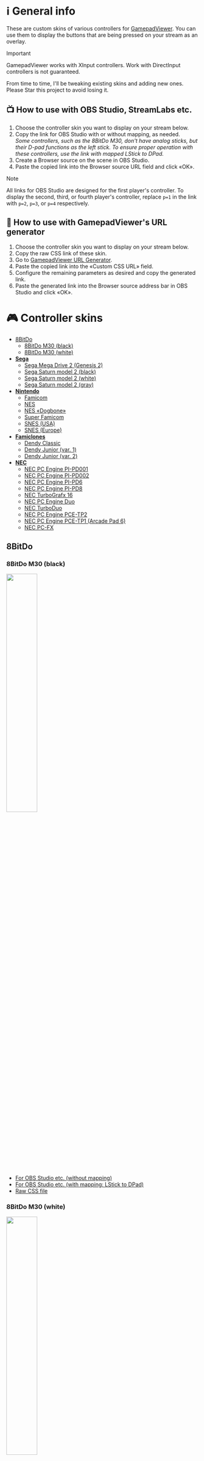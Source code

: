 # :information_source: General info

These are custom skins of various controllers for [GamepadViewer](https://gamepadviewer.com/). You can use them to display the buttons that are being pressed on your stream as an overlay.

> [!IMPORTANT]
> GamepadViewer works with XInput controllers. Work with DirectInput controllers is not guaranteed.

From time to time, I'll be tweaking existing skins and adding new ones. Please Star this project to avoid losing it.

## :tv: How to use with OBS Studio, StreamLabs etc.

1. Choose the controller skin you want to display on your stream below.
2. Copy the link for OBS Studio with or without mapping, as needed.<br>*Some controllers, such as the 8BitDo M30, don't have analog sticks, but their D-pad functions as the left stick. To ensure proper operation with these controllers, use the link with mapped LStick to DPad.*
3. Create a Browser source on the scene in OBS Studio.
4. Paste the copied link into the Browser source URL field and click «OK».
> [!NOTE]
> All links for OBS Studio are designed for the first player's controller. To display the second, third, or fourth player's controller, replace `p=1` in the link with `p=2`, `p=3`, or `p=4` respectively.

## :wrench: How to use with GamepadViewer's URL generator

1. Choose the controller skin you want to display on your stream below.
2. Copy the raw CSS link of these skin.
3. Go to [GamepadViewer URL Generator](https://gamepadviewer.com/#generate).
4. Paste the copied link into the «Custom CSS URL» field.
5. Configure the remaining parameters as desired and copy the generated link.
6. Paste the generated link into the Browser source address bar in OBS Studio and click «OK».

# :video_game: Controller skins

- [8BitDo](#8bitdo)
  - [8BitDo M30 (black)](#8bitdo-m30-black)
  - [8BitDo M30 (white)](#8bitdo-m30-white)
- [**Sega**](#sega)
  - [Sega Mega Drive 2 (Genesis 2)](#sega-mega-drive-2-genesis-2)
  - [Sega Saturn model 2 (black)](#sega-saturn-model-2-black)
  - [Sega Saturn model 2 (white)](#sega-saturn-model-2-white)
  - [Sega Saturn model 2 (gray)](#sega-saturn-model-2-gray)
- [**Nintendo**](#nintendo)
  - [Famicom](#famicom)
  - [NES](#nes)
  - [NES «Dogbone»](#nes-dogbone)
  - [Super Famicom](#super-famicom)
  - [SNES (USA)](#snes-usa)
  - [SNES (Europe)](#snes-europe)
- [**Famiclones**](#famiclones)
  - [Dendy Classic](#dendy-classic)
  - [Dendy Junior (var. 1)](#dendy-junior-var-1)
  - [Dendy Junior (var. 2)](#dendy-junior-var-2)
- [**NEC**](#nec)
  - [NEC PC Engine PI-PD001](#nec-pc-engine-pi-pd001)
  - [NEC PC Engine PI-PD002](#nec-pc-engine-pi-pd002)
  - [NEC PC Engine PI-PD6](#nec-pc-engine-pi-pd6)
  - [NEC PC Engine PI-PD8](#nec-pc-engine-pi-pd8)
  - [NEC TurboGrafx 16](#nec-turbografx-16)
  - [NEC PC Engine Duo](#nec-pc-engine-duo)
  - [NEC TurboDuo](#nec-turboduo)
  - [NEC PC Engine PCE-TP2](#nec-pc-engine-pce-tp2)
  - [NEC PC Engine PCE-TP1 (Arcade Pad 6)](#nec-pc-engine-pce-tp1-arcade-pad-6)
  - [NEC PC-FX](#nec-pc-fx)


## 8BitDo

### 8BitDo M30 (black)

<p><img src="https://raw.githubusercontent.com/frolovlife/gamepadviewer-skins/refs/heads/main/8bitdo/m30/preview-black.svg" width="40%"></p>

- [For OBS Studio etc. (without mapping)](https://gamepadviewer.com/?p=1&css=https://frolovlife.github.io/gamepadviewer-skins/8bitdo/m30-black.css)
- [For OBS Studio etc. (with mapping: LStick to DPad)](https://gamepadviewer.com/?p=1&css=https://frolovlife.github.io/gamepadviewer-skins/8bitdo/m30-black.css&map={"mapping":[{"targetType":"buttons","target":"14","disabled":false,"choiceOperand":"-","choiceType":"axes","choice":"0"},{"targetType":"buttons","target":"15","disabled":false,"choiceOperand":"%2B","choiceType":"axes","choice":"0"},{"targetType":"buttons","target":"12","disabled":false,"choiceOperand":"-","choiceType":"axes","choice":"1"},{"targetType":"buttons","target":"13","disabled":false,"choiceOperand":"%2B","choiceType":"axes","choice":"1"}]})
- [Raw CSS file](https://frolovlife.github.io/gamepadviewer-skins/8bitdo/m30-black.css)

### 8BitDo M30 (white)

<p><img src="https://raw.githubusercontent.com/frolovlife/gamepadviewer-skins/refs/heads/main/8bitdo/m30/preview-white.svg" width="40%"></p>

- [For OBS Studio etc. (without mapping)](https://gamepadviewer.com/?p=1&css=https://frolovlife.github.io/gamepadviewer-skins/8bitdo/m30-white.css)
- [For OBS Studio etc. (with mapping: LStick to DPad)](https://gamepadviewer.com/?p=1&css=https://frolovlife.github.io/gamepadviewer-skins/8bitdo/m30-white.css&map={"mapping":[{"targetType":"buttons","target":"14","disabled":false,"choiceOperand":"-","choiceType":"axes","choice":"0"},{"targetType":"buttons","target":"15","disabled":false,"choiceOperand":"%2B","choiceType":"axes","choice":"0"},{"targetType":"buttons","target":"12","disabled":false,"choiceOperand":"-","choiceType":"axes","choice":"1"},{"targetType":"buttons","target":"13","disabled":false,"choiceOperand":"%2B","choiceType":"axes","choice":"1"}]})
- [Raw CSS file](https://frolovlife.github.io/gamepadviewer-skins/8bitdo/m30-white.css)

## Sega

### Sega Mega Drive 2 (Genesis 2)

<p><img src="https://raw.githubusercontent.com/frolovlife/gamepadviewer-skins/refs/heads/main/sega/megadrive2/preview.svg" width="40%"></p>

- [For OBS Studio etc. (without mapping)](https://gamepadviewer.com/?p=1&css=https://frolovlife.github.io/gamepadviewer-skins/sega/megadrive2.css)
- [For OBS Studio etc. (with mapping: LStick to DPad)](https://gamepadviewer.com/?p=1&css=https://frolovlife.github.io/gamepadviewer-skins/sega/megadrive2.css&map={"mapping":[{"targetType":"buttons","target":"14","disabled":false,"choiceOperand":"-","choiceType":"axes","choice":"0"},{"targetType":"buttons","target":"15","disabled":false,"choiceOperand":"%2B","choiceType":"axes","choice":"0"},{"targetType":"buttons","target":"12","disabled":false,"choiceOperand":"-","choiceType":"axes","choice":"1"},{"targetType":"buttons","target":"13","disabled":false,"choiceOperand":"%2B","choiceType":"axes","choice":"1"}]})
- [For OBS Studio etc. (with mapping: LStick to DPad, LT to Mode)](https://gamepadviewer.com/?p=1&css=https://frolovlife.github.io/gamepadviewer-skins/sega/megadrive2.css&map={"mapping":[{"targetType":"buttons","target":"14","disabled":false,"choiceOperand":"-","choiceType":"axes","choice":"0"},{"targetType":"buttons","target":"15","disabled":false,"choiceOperand":"%2B","choiceType":"axes","choice":"0"},{"targetType":"buttons","target":"12","disabled":false,"choiceOperand":"-","choiceType":"axes","choice":"1"},{"targetType":"buttons","target":"13","disabled":false,"choiceOperand":"%2B","choiceType":"axes","choice":"1"},{"targetType":"buttons","target":"8","disabled":false,"choiceType":"buttons","choice":"6"}]}) (for 8BitDo M30)
- [Raw CSS file](https://frolovlife.github.io/gamepadviewer-skins/sega/megadrive2.css)

### Sega Saturn model 2 (black)

<p><img src="https://raw.githubusercontent.com/frolovlife/gamepadviewer-skins/refs/heads/main/sega/saturn-m2/preview-black.svg" width="40%"></p>

- [For OBS Studio etc. (without mapping)](https://gamepadviewer.com/?p=1&css=https://frolovlife.github.io/gamepadviewer-skins/sega/saturn-m2-black.css)
- [For OBS Studio etc. (with mapping: LStick to DPad)](https://gamepadviewer.com/?p=1&css=https://frolovlife.github.io/gamepadviewer-skins/sega/saturn-m2-black.css&map={"mapping":[{"targetType":"buttons","target":"14","disabled":false,"choiceOperand":"-","choiceType":"axes","choice":"0"},{"targetType":"buttons","target":"15","disabled":false,"choiceOperand":"%2B","choiceType":"axes","choice":"0"},{"targetType":"buttons","target":"12","disabled":false,"choiceOperand":"-","choiceType":"axes","choice":"1"},{"targetType":"buttons","target":"13","disabled":false,"choiceOperand":"%2B","choiceType":"axes","choice":"1"}]})
- [Raw CSS file](https://frolovlife.github.io/gamepadviewer-skins/sega/saturn-m2-black.css)

### Sega Saturn model 2 (white)

<p><img src="https://raw.githubusercontent.com/frolovlife/gamepadviewer-skins/refs/heads/main/sega/saturn-m2/preview-white.svg" width="40%"></p>

- [For OBS Studio etc. (without mapping)](https://gamepadviewer.com/?p=1&css=https://frolovlife.github.io/gamepadviewer-skins/sega/saturn-m2-white.css)
- [For OBS Studio etc. (with mapping: LStick to DPad)](https://gamepadviewer.com/?p=1&css=https://frolovlife.github.io/gamepadviewer-skins/sega/saturn-m2-white.css&map={"mapping":[{"targetType":"buttons","target":"14","disabled":false,"choiceOperand":"-","choiceType":"axes","choice":"0"},{"targetType":"buttons","target":"15","disabled":false,"choiceOperand":"%2B","choiceType":"axes","choice":"0"},{"targetType":"buttons","target":"12","disabled":false,"choiceOperand":"-","choiceType":"axes","choice":"1"},{"targetType":"buttons","target":"13","disabled":false,"choiceOperand":"%2B","choiceType":"axes","choice":"1"}]})
- [Raw CSS file](https://frolovlife.github.io/gamepadviewer-skins/sega/saturn-m2-white.css)

### Sega Saturn model 2 (gray)

<p><img src="https://raw.githubusercontent.com/frolovlife/gamepadviewer-skins/refs/heads/main/sega/saturn-m2/preview-gray.svg" width="40%"></p>

- [For OBS Studio etc. (without mapping)](https://gamepadviewer.com/?p=1&css=https://frolovlife.github.io/gamepadviewer-skins/sega/saturn-m2-gray.css)
- [For OBS Studio etc. (with mapping: LStick to DPad)](https://gamepadviewer.com/?p=1&css=https://frolovlife.github.io/gamepadviewer-skins/sega/saturn-m2-gray.css&map={"mapping":[{"targetType":"buttons","target":"14","disabled":false,"choiceOperand":"-","choiceType":"axes","choice":"0"},{"targetType":"buttons","target":"15","disabled":false,"choiceOperand":"%2B","choiceType":"axes","choice":"0"},{"targetType":"buttons","target":"12","disabled":false,"choiceOperand":"-","choiceType":"axes","choice":"1"},{"targetType":"buttons","target":"13","disabled":false,"choiceOperand":"%2B","choiceType":"axes","choice":"1"}]})
- [Raw CSS file](https://frolovlife.github.io/gamepadviewer-skins/sega/saturn-m2-gray.css)


## Nintendo

### Famicom

<p><img src="https://raw.githubusercontent.com/frolovlife/gamepadviewer-skins/refs/heads/main/nintendo/famicom/preview-famicom.svg" width="40%">&nbsp;&nbsp;&nbsp;&nbsp;&nbsp;<img src="https://raw.githubusercontent.com/frolovlife/gamepadviewer-skins/refs/heads/main/nintendo/famicom/preview-famicom-xy.svg" width="40%"></p>

Original
- [For OBS Studio etc. (without mapping)](https://gamepadviewer.com/?p=1&css=https://frolovlife.github.io/gamepadviewer-skins/nintendo/famicom.css)
- [For OBS Studio etc. (with mapping: X to A, A to B)](https://gamepadviewer.com/?p=1&css=https://frolovlife.github.io/gamepadviewer-skins/nintendo/famicom.css&map={"mapping":[{"targetType":"buttons","target":"0","disabled":false,"choiceType":"buttons","choice":"2"},{"targetType":"buttons","target":"1","disabled":false,"choiceType":"buttons","choice":"0"},{"targetType":"buttons","target":"2","disabled":false,"choiceType":"buttons","choice":"3"},{"targetType":"buttons","target":"3","disabled":false,"choiceType":"buttons","choice":"1"}]})
- [For OBS Studio etc. (with mapping: LStick to DPad)](https://gamepadviewer.com/?p=1&css=https://frolovlife.github.io/gamepadviewer-skins/nintendo/famicom.css&map={"mapping":[{"targetType":"buttons","target":"14","disabled":false,"choiceOperand":"-","choiceType":"axes","choice":"0"},{"targetType":"buttons","target":"15","disabled":false,"choiceOperand":"%2B","choiceType":"axes","choice":"0"},{"targetType":"buttons","target":"12","disabled":false,"choiceOperand":"-","choiceType":"axes","choice":"1"},{"targetType":"buttons","target":"13","disabled":false,"choiceOperand":"%2B","choiceType":"axes","choice":"1"}]})
- [For OBS Studio etc. (with mapping: LStick to DPad, X to A, A to B)](https://gamepadviewer.com/?p=1&css=https://frolovlife.github.io/gamepadviewer-skins/nintendo/famicom.css&map={"mapping":[{"targetType":"buttons","target":"0","disabled":false,"choiceType":"buttons","choice":"2"},{"targetType":"buttons","target":"1","disabled":false,"choiceType":"buttons","choice":"0"},{"targetType":"buttons","target":"2","disabled":false,"choiceType":"buttons","choice":"3"},{"targetType":"buttons","target":"3","disabled":false,"choiceType":"buttons","choice":"1"},{"targetType":"buttons","target":"14","disabled":false,"choiceOperand":"-","choiceType":"axes","choice":"0"},{"targetType":"buttons","target":"15","disabled":false,"choiceOperand":"%2B","choiceType":"axes","choice":"0"},{"targetType":"buttons","target":"12","disabled":false,"choiceOperand":"-","choiceType":"axes","choice":"1"},{"targetType":"buttons","target":"13","disabled":false,"choiceOperand":"%2B","choiceType":"axes","choice":"1"}]})
- [Raw CSS file](https://frolovlife.github.io/gamepadviewer-skins/nintendo/famicom.css)

With buttons X and Y
- [For OBS Studio etc. (without mapping)](https://gamepadviewer.com/?p=1&css=https://frolovlife.github.io/gamepadviewer-skins/nintendo/famicom-xy.css)
- [For OBS Studio etc. (with mapping: LStick to DPad)](https://gamepadviewer.com/?p=1&css=https://frolovlife.github.io/gamepadviewer-skins/nintendo/famicom-xy.css&map={"mapping":[{"targetType":"buttons","target":"14","disabled":false,"choiceOperand":"-","choiceType":"axes","choice":"0"},{"targetType":"buttons","target":"15","disabled":false,"choiceOperand":"%2B","choiceType":"axes","choice":"0"},{"targetType":"buttons","target":"12","disabled":false,"choiceOperand":"-","choiceType":"axes","choice":"1"},{"targetType":"buttons","target":"13","disabled":false,"choiceOperand":"%2B","choiceType":"axes","choice":"1"}]})
- [Raw CSS file](https://frolovlife.github.io/gamepadviewer-skins/nintendo/famicom-xy.css)

### NES

<p><img src="https://raw.githubusercontent.com/frolovlife/gamepadviewer-skins/refs/heads/main/nintendo/nes/preview.svg" width="40%">&nbsp;&nbsp;&nbsp;&nbsp;&nbsp;<img src="https://raw.githubusercontent.com/frolovlife/gamepadviewer-skins/refs/heads/main/nintendo/nes/preview-xy.svg" width="40%"></p>

Original
- [For OBS Studio etc. (without mapping)](https://gamepadviewer.com/?p=1&css=https://frolovlife.github.io/gamepadviewer-skins/nintendo/nes.css)
- [For OBS Studio etc. (with mapping: X to A, A to B)](https://gamepadviewer.com/?p=1&css=https://frolovlife.github.io/gamepadviewer-skins/nintendo/nes.css&map={"mapping":[{"targetType":"buttons","target":"0","disabled":false,"choiceType":"buttons","choice":"2"},{"targetType":"buttons","target":"1","disabled":false,"choiceType":"buttons","choice":"0"},{"targetType":"buttons","target":"2","disabled":false,"choiceType":"buttons","choice":"3"},{"targetType":"buttons","target":"3","disabled":false,"choiceType":"buttons","choice":"1"}]})
- [For OBS Studio etc. (with mapping: LStick to DPad)](https://gamepadviewer.com/?p=1&css=https://frolovlife.github.io/gamepadviewer-skins/nintendo/nes.css&map={"mapping":[{"targetType":"buttons","target":"14","disabled":false,"choiceOperand":"-","choiceType":"axes","choice":"0"},{"targetType":"buttons","target":"15","disabled":false,"choiceOperand":"%2B","choiceType":"axes","choice":"0"},{"targetType":"buttons","target":"12","disabled":false,"choiceOperand":"-","choiceType":"axes","choice":"1"},{"targetType":"buttons","target":"13","disabled":false,"choiceOperand":"%2B","choiceType":"axes","choice":"1"}]})
- [For OBS Studio etc. (with mapping: LStick to DPad, X to A, A to B)](https://gamepadviewer.com/?p=1&css=https://frolovlife.github.io/gamepadviewer-skins/nintendo/nes.css&map={"mapping":[{"targetType":"buttons","target":"0","disabled":false,"choiceType":"buttons","choice":"2"},{"targetType":"buttons","target":"1","disabled":false,"choiceType":"buttons","choice":"0"},{"targetType":"buttons","target":"2","disabled":false,"choiceType":"buttons","choice":"3"},{"targetType":"buttons","target":"3","disabled":false,"choiceType":"buttons","choice":"1"},{"targetType":"buttons","target":"14","disabled":false,"choiceOperand":"-","choiceType":"axes","choice":"0"},{"targetType":"buttons","target":"15","disabled":false,"choiceOperand":"%2B","choiceType":"axes","choice":"0"},{"targetType":"buttons","target":"12","disabled":false,"choiceOperand":"-","choiceType":"axes","choice":"1"},{"targetType":"buttons","target":"13","disabled":false,"choiceOperand":"%2B","choiceType":"axes","choice":"1"}]})
- [Raw CSS file](https://frolovlife.github.io/gamepadviewer-skins/nintendo/nes.css)

With buttons X and Y
- [For OBS Studio etc. (without mapping)](https://gamepadviewer.com/?p=1&css=https://frolovlife.github.io/gamepadviewer-skins/nintendo/nes-xy.css)
- [For OBS Studio etc. (with mapping: LStick to DPad)](https://gamepadviewer.com/?p=1&css=https://frolovlife.github.io/gamepadviewer-skins/nintendo/nes-xy.css&map={"mapping":[{"targetType":"buttons","target":"14","disabled":false,"choiceOperand":"-","choiceType":"axes","choice":"0"},{"targetType":"buttons","target":"15","disabled":false,"choiceOperand":"%2B","choiceType":"axes","choice":"0"},{"targetType":"buttons","target":"12","disabled":false,"choiceOperand":"-","choiceType":"axes","choice":"1"},{"targetType":"buttons","target":"13","disabled":false,"choiceOperand":"%2B","choiceType":"axes","choice":"1"}]})
- [Raw CSS file](https://frolovlife.github.io/gamepadviewer-skins/nintendo/nes-xy.css)

### NES «Dogbone»

<p><img src="https://raw.githubusercontent.com/frolovlife/gamepadviewer-skins/refs/heads/main/nintendo/dogbone/preview.svg" width="40%"></p>

- [For OBS Studio etc. (without mapping)](https://gamepadviewer.com/?p=1&css=https://frolovlife.github.io/gamepadviewer-skins/nintendo/dogbone.css)
- [For OBS Studio etc. (with mapping: X to A, A to B)](https://gamepadviewer.com/?p=1&css=https://frolovlife.github.io/gamepadviewer-skins/nintendo/dogbone.css&map={"mapping":[{"targetType":"buttons","target":"0","disabled":false,"choiceType":"buttons","choice":"2"},{"targetType":"buttons","target":"1","disabled":false,"choiceType":"buttons","choice":"0"},{"targetType":"buttons","target":"2","disabled":false,"choiceType":"buttons","choice":"3"},{"targetType":"buttons","target":"3","disabled":false,"choiceType":"buttons","choice":"1"}]})
- [For OBS Studio etc. (with mapping: LStick to DPad)](https://gamepadviewer.com/?p=1&css=https://frolovlife.github.io/gamepadviewer-skins/nintendo/dogbone.css&map={"mapping":[{"targetType":"buttons","target":"14","disabled":false,"choiceOperand":"-","choiceType":"axes","choice":"0"},{"targetType":"buttons","target":"15","disabled":false,"choiceOperand":"%2B","choiceType":"axes","choice":"0"},{"targetType":"buttons","target":"12","disabled":false,"choiceOperand":"-","choiceType":"axes","choice":"1"},{"targetType":"buttons","target":"13","disabled":false,"choiceOperand":"%2B","choiceType":"axes","choice":"1"}]})
- [For OBS Studio etc. (with mapping: LStick to DPad, X to A, A to B)](https://gamepadviewer.com/?p=1&css=https://frolovlife.github.io/gamepadviewer-skins/nintendo/dogbone.css&map={"mapping":[{"targetType":"buttons","target":"0","disabled":false,"choiceType":"buttons","choice":"2"},{"targetType":"buttons","target":"1","disabled":false,"choiceType":"buttons","choice":"0"},{"targetType":"buttons","target":"2","disabled":false,"choiceType":"buttons","choice":"3"},{"targetType":"buttons","target":"3","disabled":false,"choiceType":"buttons","choice":"1"},{"targetType":"buttons","target":"14","disabled":false,"choiceOperand":"-","choiceType":"axes","choice":"0"},{"targetType":"buttons","target":"15","disabled":false,"choiceOperand":"%2B","choiceType":"axes","choice":"0"},{"targetType":"buttons","target":"12","disabled":false,"choiceOperand":"-","choiceType":"axes","choice":"1"},{"targetType":"buttons","target":"13","disabled":false,"choiceOperand":"%2B","choiceType":"axes","choice":"1"}]})
- [Raw CSS file](https://frolovlife.github.io/gamepadviewer-skins/nintendo/dogbone.css)

### Super Famicom

<p><img src="https://raw.githubusercontent.com/frolovlife/gamepadviewer-skins/refs/heads/main/nintendo/snes/preview-sfc.svg" width="40%"></p>

- [For OBS Studio etc. (without mapping)](https://gamepadviewer.com/?p=1&css=https://frolovlife.github.io/gamepadviewer-skins/nintendo/sfc.css)
- [For OBS Studio etc. (with mapping: LStick to DPad)](https://gamepadviewer.com/?p=1&css=https://frolovlife.github.io/gamepadviewer-skins/nintendo/sfc.css&map={"mapping":[{"targetType":"buttons","target":"14","disabled":false,"choiceOperand":"-","choiceType":"axes","choice":"0"},{"targetType":"buttons","target":"15","disabled":false,"choiceOperand":"%2B","choiceType":"axes","choice":"0"},{"targetType":"buttons","target":"12","disabled":false,"choiceOperand":"-","choiceType":"axes","choice":"1"},{"targetType":"buttons","target":"13","disabled":false,"choiceOperand":"%2B","choiceType":"axes","choice":"1"}]})
- [For OBS Studio etc. (with mapping: LStick to DPad, LT to RB)](https://gamepadviewer.com/?p=1&css=https://frolovlife.github.io/gamepadviewer-skins/nintendo/sfc.css&map={"mapping":[{"targetType":"buttons","target":"5","disabled":false,"choiceType":"buttons","choice":"6"},{"targetType":"buttons","target":"14","disabled":false,"choiceOperand":"-","choiceType":"axes","choice":"0"},{"targetType":"buttons","target":"15","disabled":false,"choiceOperand":"%2B","choiceType":"axes","choice":"0"},{"targetType":"buttons","target":"12","disabled":false,"choiceOperand":"-","choiceType":"axes","choice":"1"},{"targetType":"buttons","target":"13","disabled":false,"choiceOperand":"%2B","choiceType":"axes","choice":"1"}]}) (for 8BitDo M30)
- [Raw CSS file](https://frolovlife.github.io/gamepadviewer-skins/nintendo/sfc.css)

### SNES (USA)

<p><img src="https://raw.githubusercontent.com/frolovlife/gamepadviewer-skins/refs/heads/main/nintendo/snes/preview-snes.svg" width="40%"></p>

- [For OBS Studio etc. (without mapping)](https://gamepadviewer.com/?p=1&css=https://frolovlife.github.io/gamepadviewer-skins/nintendo/snes.css)
- [For OBS Studio etc. (with mapping: LStick to DPad)](https://gamepadviewer.com/?p=1&css=https://frolovlife.github.io/gamepadviewer-skins/nintendo/snes.css&map={"mapping":[{"targetType":"buttons","target":"14","disabled":false,"choiceOperand":"-","choiceType":"axes","choice":"0"},{"targetType":"buttons","target":"15","disabled":false,"choiceOperand":"%2B","choiceType":"axes","choice":"0"},{"targetType":"buttons","target":"12","disabled":false,"choiceOperand":"-","choiceType":"axes","choice":"1"},{"targetType":"buttons","target":"13","disabled":false,"choiceOperand":"%2B","choiceType":"axes","choice":"1"}]})
- [For OBS Studio etc. (with mapping: LStick to DPad, LT to RB)](https://gamepadviewer.com/?p=1&css=https://frolovlife.github.io/gamepadviewer-skins/nintendo/snes.css&map={"mapping":[{"targetType":"buttons","target":"5","disabled":false,"choiceType":"buttons","choice":"6"},{"targetType":"buttons","target":"14","disabled":false,"choiceOperand":"-","choiceType":"axes","choice":"0"},{"targetType":"buttons","target":"15","disabled":false,"choiceOperand":"%2B","choiceType":"axes","choice":"0"},{"targetType":"buttons","target":"12","disabled":false,"choiceOperand":"-","choiceType":"axes","choice":"1"},{"targetType":"buttons","target":"13","disabled":false,"choiceOperand":"%2B","choiceType":"axes","choice":"1"}]}) (for 8BitDo M30)
- [Raw CSS file](https://frolovlife.github.io/gamepadviewer-skins/nintendo/snes.css)

### SNES (Europe)

<p><img src="https://raw.githubusercontent.com/frolovlife/gamepadviewer-skins/refs/heads/main/nintendo/snes/preview-snes-eu.svg" width="40%"></p>

- [For OBS Studio etc. (without mapping)](https://gamepadviewer.com/?p=1&css=https://frolovlife.github.io/gamepadviewer-skins/nintendo/snes-eu.css)
- [For OBS Studio etc. (with mapping: LStick to DPad)](https://gamepadviewer.com/?p=1&css=https://frolovlife.github.io/gamepadviewer-skins/nintendo/snes-eu.css&map={"mapping":[{"targetType":"buttons","target":"14","disabled":false,"choiceOperand":"-","choiceType":"axes","choice":"0"},{"targetType":"buttons","target":"15","disabled":false,"choiceOperand":"%2B","choiceType":"axes","choice":"0"},{"targetType":"buttons","target":"12","disabled":false,"choiceOperand":"-","choiceType":"axes","choice":"1"},{"targetType":"buttons","target":"13","disabled":false,"choiceOperand":"%2B","choiceType":"axes","choice":"1"}]})
- [For OBS Studio etc. (with mapping: LStick to DPad, LT to RB)](https://gamepadviewer.com/?p=1&css=https://frolovlife.github.io/gamepadviewer-skins/nintendo/snes-eu.css&map={"mapping":[{"targetType":"buttons","target":"5","disabled":false,"choiceType":"buttons","choice":"6"},{"targetType":"buttons","target":"14","disabled":false,"choiceOperand":"-","choiceType":"axes","choice":"0"},{"targetType":"buttons","target":"15","disabled":false,"choiceOperand":"%2B","choiceType":"axes","choice":"0"},{"targetType":"buttons","target":"12","disabled":false,"choiceOperand":"-","choiceType":"axes","choice":"1"},{"targetType":"buttons","target":"13","disabled":false,"choiceOperand":"%2B","choiceType":"axes","choice":"1"}]}) (for 8BitDo M30)
- [Raw CSS file](https://frolovlife.github.io/gamepadviewer-skins/nintendo/snes-eu.css)


## Famiclones

### Dendy Classic

<p><img src="https://raw.githubusercontent.com/frolovlife/gamepadviewer-skins/refs/heads/main/famiclones/dendy-classic/preview.svg" width="40%"></p>

- [For OBS Studio etc. (without mapping)](https://gamepadviewer.com/?p=1&css=https://frolovlife.github.io/gamepadviewer-skins/famiclones/dendy-classic.css)
- [For OBS Studio etc. (with mapping: LStick to DPad)](https://gamepadviewer.com/?p=1&css=https://frolovlife.github.io/gamepadviewer-skins/famiclones/dendy-classic.css&map={"mapping":[{"targetType":"buttons","target":"14","disabled":false,"choiceOperand":"-","choiceType":"axes","choice":"0"},{"targetType":"buttons","target":"15","disabled":false,"choiceOperand":"%2B","choiceType":"axes","choice":"0"},{"targetType":"buttons","target":"12","disabled":false,"choiceOperand":"-","choiceType":"axes","choice":"1"},{"targetType":"buttons","target":"13","disabled":false,"choiceOperand":"%2B","choiceType":"axes","choice":"1"}]})
- [Raw CSS file](https://frolovlife.github.io/gamepadviewer-skins/famiclones/dendy-classic.css)

### Dendy Junior (var. 1)

<p><img src="https://raw.githubusercontent.com/frolovlife/gamepadviewer-skins/refs/heads/main/famiclones/dendy-junior/preview-v1.svg" width="40%"></p>

- [For OBS Studio etc. (without mapping)](https://gamepadviewer.com/?p=1&css=https://frolovlife.github.io/gamepadviewer-skins/famiclones/dendy-junior-v1.css)
- [For OBS Studio etc. (with mapping: LStick to DPad)](https://gamepadviewer.com/?p=1&css=https://frolovlife.github.io/gamepadviewer-skins/famiclones/dendy-junior-v1.css&map={"mapping":[{"targetType":"buttons","target":"14","disabled":false,"choiceOperand":"-","choiceType":"axes","choice":"0"},{"targetType":"buttons","target":"15","disabled":false,"choiceOperand":"%2B","choiceType":"axes","choice":"0"},{"targetType":"buttons","target":"12","disabled":false,"choiceOperand":"-","choiceType":"axes","choice":"1"},{"targetType":"buttons","target":"13","disabled":false,"choiceOperand":"%2B","choiceType":"axes","choice":"1"}]})
- [Raw CSS file](https://frolovlife.github.io/gamepadviewer-skins/famiclones/dendy-junior-v1.css)

### Dendy Junior (var. 2)

<p><img src="https://raw.githubusercontent.com/frolovlife/gamepadviewer-skins/refs/heads/main/famiclones/dendy-junior/preview-v2.svg" width="40%"></p>

- [For OBS Studio etc. (without mapping)](https://gamepadviewer.com/?p=1&css=https://frolovlife.github.io/gamepadviewer-skins/famiclones/dendy-junior-v2.css)
- [For OBS Studio etc. (with mapping: LStick to DPad)](https://gamepadviewer.com/?p=1&css=https://frolovlife.github.io/gamepadviewer-skins/famiclones/dendy-junior-v2.css&map={"mapping":[{"targetType":"buttons","target":"14","disabled":false,"choiceOperand":"-","choiceType":"axes","choice":"0"},{"targetType":"buttons","target":"15","disabled":false,"choiceOperand":"%2B","choiceType":"axes","choice":"0"},{"targetType":"buttons","target":"12","disabled":false,"choiceOperand":"-","choiceType":"axes","choice":"1"},{"targetType":"buttons","target":"13","disabled":false,"choiceOperand":"%2B","choiceType":"axes","choice":"1"}]})
- [Raw CSS file](https://frolovlife.github.io/gamepadviewer-skins/famiclones/dendy-junior-v2.css)


## NEC

### NEC PC Engine PI-PD001

<p><img src="https://raw.githubusercontent.com/frolovlife/gamepadviewer-skins/refs/heads/main/nec/pc-engine/preview-pd001.svg" width="40%">&nbsp;&nbsp;&nbsp;&nbsp;&nbsp;<img src="https://raw.githubusercontent.com/frolovlife/gamepadviewer-skins/refs/heads/main/nec/pc-engine/preview-pd001-xy.svg" width="40%"></p>

Original
- [For OBS Studio etc. (without mapping)](https://gamepadviewer.com/?p=1&css=https://frolovlife.github.io/gamepadviewer-skins/nec/pd001.css)
- [For OBS Studio etc. (with mapping: X to A, A to B)](https://gamepadviewer.com/?p=1&css=https://frolovlife.github.io/gamepadviewer-skins/nec/pd001.css&map={"mapping":[{"targetType":"buttons","target":"0","disabled":false,"choiceType":"buttons","choice":"2"},{"targetType":"buttons","target":"1","disabled":false,"choiceType":"buttons","choice":"0"},{"targetType":"buttons","target":"2","disabled":false,"choiceType":"buttons","choice":"3"},{"targetType":"buttons","target":"3","disabled":false,"choiceType":"buttons","choice":"1"}]})
- [For OBS Studio etc. (with mapping: LStick to DPad)](https://gamepadviewer.com/?p=1&css=https://frolovlife.github.io/gamepadviewer-skins/nec/pd001.css&map={"mapping":[{"targetType":"buttons","target":"14","disabled":false,"choiceOperand":"-","choiceType":"axes","choice":"0"},{"targetType":"buttons","target":"15","disabled":false,"choiceOperand":"%2B","choiceType":"axes","choice":"0"},{"targetType":"buttons","target":"12","disabled":false,"choiceOperand":"-","choiceType":"axes","choice":"1"},{"targetType":"buttons","target":"13","disabled":false,"choiceOperand":"%2B","choiceType":"axes","choice":"1"}]})
- [For OBS Studio etc. (with mapping: LStick to DPad, X to A, A to B)](https://gamepadviewer.com/?p=1&css=https://frolovlife.github.io/gamepadviewer-skins/nec/pd001.css&map={"mapping":[{"targetType":"buttons","target":"0","disabled":false,"choiceType":"buttons","choice":"2"},{"targetType":"buttons","target":"1","disabled":false,"choiceType":"buttons","choice":"0"},{"targetType":"buttons","target":"2","disabled":false,"choiceType":"buttons","choice":"3"},{"targetType":"buttons","target":"3","disabled":false,"choiceType":"buttons","choice":"1"},{"targetType":"buttons","target":"14","disabled":false,"choiceOperand":"-","choiceType":"axes","choice":"0"},{"targetType":"buttons","target":"15","disabled":false,"choiceOperand":"%2B","choiceType":"axes","choice":"0"},{"targetType":"buttons","target":"12","disabled":false,"choiceOperand":"-","choiceType":"axes","choice":"1"},{"targetType":"buttons","target":"13","disabled":false,"choiceOperand":"%2B","choiceType":"axes","choice":"1"}]})
- [Raw CSS file](https://frolovlife.github.io/gamepadviewer-skins/nec/pd001.css)

With buttons X and Y
- [For OBS Studio etc. (without mapping)](https://gamepadviewer.com/?p=1&css=https://frolovlife.github.io/gamepadviewer-skins/nec/pd001-xy.css)
- [For OBS Studio etc. (with mapping: LStick to DPad)](https://gamepadviewer.com/?p=1&css=https://frolovlife.github.io/gamepadviewer-skins/nec/pd001-xy.css&map={"mapping":[{"targetType":"buttons","target":"14","disabled":false,"choiceOperand":"-","choiceType":"axes","choice":"0"},{"targetType":"buttons","target":"15","disabled":false,"choiceOperand":"%2B","choiceType":"axes","choice":"0"},{"targetType":"buttons","target":"12","disabled":false,"choiceOperand":"-","choiceType":"axes","choice":"1"},{"targetType":"buttons","target":"13","disabled":false,"choiceOperand":"%2B","choiceType":"axes","choice":"1"}]})
- [Raw CSS file](https://frolovlife.github.io/gamepadviewer-skins/nec/pd001-xy.css)

### NEC PC Engine PI-PD002

<p><img src="https://raw.githubusercontent.com/frolovlife/gamepadviewer-skins/refs/heads/main/nec/pc-engine/preview-pd002.svg" width="40%">&nbsp;&nbsp;&nbsp;&nbsp;&nbsp;<img src="https://raw.githubusercontent.com/frolovlife/gamepadviewer-skins/refs/heads/main/nec/pc-engine/preview-pd002-xy.svg" width="40%"></p>

Original
- [For OBS Studio etc. (without mapping)](https://gamepadviewer.com/?p=1&css=https://frolovlife.github.io/gamepadviewer-skins/nec/pd002.css)
- [For OBS Studio etc. (with mapping: X to A, A to B)](https://gamepadviewer.com/?p=1&css=https://frolovlife.github.io/gamepadviewer-skins/nec/pd002.css&map={"mapping":[{"targetType":"buttons","target":"0","disabled":false,"choiceType":"buttons","choice":"2"},{"targetType":"buttons","target":"1","disabled":false,"choiceType":"buttons","choice":"0"},{"targetType":"buttons","target":"2","disabled":false,"choiceType":"buttons","choice":"3"},{"targetType":"buttons","target":"3","disabled":false,"choiceType":"buttons","choice":"1"}]})
- [For OBS Studio etc. (with mapping: LStick to DPad)](https://gamepadviewer.com/?p=1&css=https://frolovlife.github.io/gamepadviewer-skins/nec/pd002.css&map={"mapping":[{"targetType":"buttons","target":"14","disabled":false,"choiceOperand":"-","choiceType":"axes","choice":"0"},{"targetType":"buttons","target":"15","disabled":false,"choiceOperand":"%2B","choiceType":"axes","choice":"0"},{"targetType":"buttons","target":"12","disabled":false,"choiceOperand":"-","choiceType":"axes","choice":"1"},{"targetType":"buttons","target":"13","disabled":false,"choiceOperand":"%2B","choiceType":"axes","choice":"1"}]})
- [For OBS Studio etc. (with mapping: LStick to DPad, X to A, A to B)](https://gamepadviewer.com/?p=1&css=https://frolovlife.github.io/gamepadviewer-skins/nec/pd002.css&map={"mapping":[{"targetType":"buttons","target":"0","disabled":false,"choiceType":"buttons","choice":"2"},{"targetType":"buttons","target":"1","disabled":false,"choiceType":"buttons","choice":"0"},{"targetType":"buttons","target":"2","disabled":false,"choiceType":"buttons","choice":"3"},{"targetType":"buttons","target":"3","disabled":false,"choiceType":"buttons","choice":"1"},{"targetType":"buttons","target":"14","disabled":false,"choiceOperand":"-","choiceType":"axes","choice":"0"},{"targetType":"buttons","target":"15","disabled":false,"choiceOperand":"%2B","choiceType":"axes","choice":"0"},{"targetType":"buttons","target":"12","disabled":false,"choiceOperand":"-","choiceType":"axes","choice":"1"},{"targetType":"buttons","target":"13","disabled":false,"choiceOperand":"%2B","choiceType":"axes","choice":"1"}]})
- [Raw CSS file](https://frolovlife.github.io/gamepadviewer-skins/nec/pd002.css)

With buttons X and Y
- [For OBS Studio etc. (without mapping)](https://gamepadviewer.com/?p=1&css=https://frolovlife.github.io/gamepadviewer-skins/nec/pd002-xy.css)
- [For OBS Studio etc. (with mapping: LStick to DPad)](https://gamepadviewer.com/?p=1&css=https://frolovlife.github.io/gamepadviewer-skins/nec/pd002-xy.css&map={"mapping":[{"targetType":"buttons","target":"14","disabled":false,"choiceOperand":"-","choiceType":"axes","choice":"0"},{"targetType":"buttons","target":"15","disabled":false,"choiceOperand":"%2B","choiceType":"axes","choice":"0"},{"targetType":"buttons","target":"12","disabled":false,"choiceOperand":"-","choiceType":"axes","choice":"1"},{"targetType":"buttons","target":"13","disabled":false,"choiceOperand":"%2B","choiceType":"axes","choice":"1"}]})
- [Raw CSS file](https://frolovlife.github.io/gamepadviewer-skins/nec/pd002-xy.css)

### NEC PC Engine PI-PD6

<p><img src="https://raw.githubusercontent.com/frolovlife/gamepadviewer-skins/refs/heads/main/nec/pc-engine/preview-pd6.svg" width="40%">&nbsp;&nbsp;&nbsp;&nbsp;&nbsp;<img src="https://raw.githubusercontent.com/frolovlife/gamepadviewer-skins/refs/heads/main/nec/pc-engine/preview-pd6-xy.svg" width="40%"></p>

Original
- [For OBS Studio etc. (without mapping)](https://gamepadviewer.com/?p=1&css=https://frolovlife.github.io/gamepadviewer-skins/nec/pd6.css)
- [For OBS Studio etc. (with mapping: X to A, A to B)](https://gamepadviewer.com/?p=1&css=https://frolovlife.github.io/gamepadviewer-skins/nec/pd6.css&map={"mapping":[{"targetType":"buttons","target":"0","disabled":false,"choiceType":"buttons","choice":"2"},{"targetType":"buttons","target":"1","disabled":false,"choiceType":"buttons","choice":"0"},{"targetType":"buttons","target":"2","disabled":false,"choiceType":"buttons","choice":"3"},{"targetType":"buttons","target":"3","disabled":false,"choiceType":"buttons","choice":"1"}]})
- [For OBS Studio etc. (with mapping: LStick to DPad)](https://gamepadviewer.com/?p=1&css=https://frolovlife.github.io/gamepadviewer-skins/nec/pd6.css&map={"mapping":[{"targetType":"buttons","target":"14","disabled":false,"choiceOperand":"-","choiceType":"axes","choice":"0"},{"targetType":"buttons","target":"15","disabled":false,"choiceOperand":"%2B","choiceType":"axes","choice":"0"},{"targetType":"buttons","target":"12","disabled":false,"choiceOperand":"-","choiceType":"axes","choice":"1"},{"targetType":"buttons","target":"13","disabled":false,"choiceOperand":"%2B","choiceType":"axes","choice":"1"}]})
- [For OBS Studio etc. (with mapping: LStick to DPad, X to A, A to B)](https://gamepadviewer.com/?p=1&css=https://frolovlife.github.io/gamepadviewer-skins/nec/pd6.css&map={"mapping":[{"targetType":"buttons","target":"0","disabled":false,"choiceType":"buttons","choice":"2"},{"targetType":"buttons","target":"1","disabled":false,"choiceType":"buttons","choice":"0"},{"targetType":"buttons","target":"2","disabled":false,"choiceType":"buttons","choice":"3"},{"targetType":"buttons","target":"3","disabled":false,"choiceType":"buttons","choice":"1"},{"targetType":"buttons","target":"14","disabled":false,"choiceOperand":"-","choiceType":"axes","choice":"0"},{"targetType":"buttons","target":"15","disabled":false,"choiceOperand":"%2B","choiceType":"axes","choice":"0"},{"targetType":"buttons","target":"12","disabled":false,"choiceOperand":"-","choiceType":"axes","choice":"1"},{"targetType":"buttons","target":"13","disabled":false,"choiceOperand":"%2B","choiceType":"axes","choice":"1"}]})
- [Raw CSS file](https://frolovlife.github.io/gamepadviewer-skins/nec/pd6.css)

With buttons X and Y
- [For OBS Studio etc. (without mapping)](https://gamepadviewer.com/?p=1&css=https://frolovlife.github.io/gamepadviewer-skins/nec/pd6-xy.css)
- [For OBS Studio etc. (with mapping: LStick to DPad)](https://gamepadviewer.com/?p=1&css=https://frolovlife.github.io/gamepadviewer-skins/nec/pd6-xy.css&map={"mapping":[{"targetType":"buttons","target":"14","disabled":false,"choiceOperand":"-","choiceType":"axes","choice":"0"},{"targetType":"buttons","target":"15","disabled":false,"choiceOperand":"%2B","choiceType":"axes","choice":"0"},{"targetType":"buttons","target":"12","disabled":false,"choiceOperand":"-","choiceType":"axes","choice":"1"},{"targetType":"buttons","target":"13","disabled":false,"choiceOperand":"%2B","choiceType":"axes","choice":"1"}]})
- [Raw CSS file](https://frolovlife.github.io/gamepadviewer-skins/nec/pd6-xy.css)

### NEC PC Engine PI-PD8

<p><img src="https://raw.githubusercontent.com/frolovlife/gamepadviewer-skins/refs/heads/main/nec/pc-engine/preview-pd8.svg" width="40%">&nbsp;&nbsp;&nbsp;&nbsp;&nbsp;<img src="https://raw.githubusercontent.com/frolovlife/gamepadviewer-skins/refs/heads/main/nec/pc-engine/preview-pd8-xy.svg" width="40%"></p>

Original
- [For OBS Studio etc. (without mapping)](https://gamepadviewer.com/?p=1&css=https://frolovlife.github.io/gamepadviewer-skins/nec/pd8.css)
- [For OBS Studio etc. (with mapping: X to A, A to B)](https://gamepadviewer.com/?p=1&css=https://frolovlife.github.io/gamepadviewer-skins/nec/pd8.css&map={"mapping":[{"targetType":"buttons","target":"0","disabled":false,"choiceType":"buttons","choice":"2"},{"targetType":"buttons","target":"1","disabled":false,"choiceType":"buttons","choice":"0"},{"targetType":"buttons","target":"2","disabled":false,"choiceType":"buttons","choice":"3"},{"targetType":"buttons","target":"3","disabled":false,"choiceType":"buttons","choice":"1"}]})
- [For OBS Studio etc. (with mapping: LStick to DPad)](https://gamepadviewer.com/?p=1&css=https://frolovlife.github.io/gamepadviewer-skins/nec/pd8.css&map={"mapping":[{"targetType":"buttons","target":"14","disabled":false,"choiceOperand":"-","choiceType":"axes","choice":"0"},{"targetType":"buttons","target":"15","disabled":false,"choiceOperand":"%2B","choiceType":"axes","choice":"0"},{"targetType":"buttons","target":"12","disabled":false,"choiceOperand":"-","choiceType":"axes","choice":"1"},{"targetType":"buttons","target":"13","disabled":false,"choiceOperand":"%2B","choiceType":"axes","choice":"1"}]})
- [For OBS Studio etc. (with mapping: LStick to DPad, X to A, A to B)](https://gamepadviewer.com/?p=1&css=https://frolovlife.github.io/gamepadviewer-skins/nec/pd8.css&map={"mapping":[{"targetType":"buttons","target":"0","disabled":false,"choiceType":"buttons","choice":"2"},{"targetType":"buttons","target":"1","disabled":false,"choiceType":"buttons","choice":"0"},{"targetType":"buttons","target":"2","disabled":false,"choiceType":"buttons","choice":"3"},{"targetType":"buttons","target":"3","disabled":false,"choiceType":"buttons","choice":"1"},{"targetType":"buttons","target":"14","disabled":false,"choiceOperand":"-","choiceType":"axes","choice":"0"},{"targetType":"buttons","target":"15","disabled":false,"choiceOperand":"%2B","choiceType":"axes","choice":"0"},{"targetType":"buttons","target":"12","disabled":false,"choiceOperand":"-","choiceType":"axes","choice":"1"},{"targetType":"buttons","target":"13","disabled":false,"choiceOperand":"%2B","choiceType":"axes","choice":"1"}]})
- [Raw CSS file](https://frolovlife.github.io/gamepadviewer-skins/nec/pd8.css)

With buttons X and Y
- [For OBS Studio etc. (without mapping)](https://gamepadviewer.com/?p=1&css=https://frolovlife.github.io/gamepadviewer-skins/nec/pd8-xy.css)
- [For OBS Studio etc. (with mapping: LStick to DPad)](https://gamepadviewer.com/?p=1&css=https://frolovlife.github.io/gamepadviewer-skins/nec/pd8-xy.css&map={"mapping":[{"targetType":"buttons","target":"14","disabled":false,"choiceOperand":"-","choiceType":"axes","choice":"0"},{"targetType":"buttons","target":"15","disabled":false,"choiceOperand":"%2B","choiceType":"axes","choice":"0"},{"targetType":"buttons","target":"12","disabled":false,"choiceOperand":"-","choiceType":"axes","choice":"1"},{"targetType":"buttons","target":"13","disabled":false,"choiceOperand":"%2B","choiceType":"axes","choice":"1"}]})
- [Raw CSS file](https://frolovlife.github.io/gamepadviewer-skins/nec/pd8-xy.css)

### NEC TurboGrafx 16

<p><img src="https://raw.githubusercontent.com/frolovlife/gamepadviewer-skins/refs/heads/main/nec/pc-engine/preview-tg16.svg" width="40%">&nbsp;&nbsp;&nbsp;&nbsp;&nbsp;<img src="https://raw.githubusercontent.com/frolovlife/gamepadviewer-skins/refs/heads/main/nec/pc-engine/preview-tg16-xy.svg" width="40%"></p>

Original
- [For OBS Studio etc. (without mapping)](https://gamepadviewer.com/?p=1&css=https://frolovlife.github.io/gamepadviewer-skins/nec/tg16.css)
- [For OBS Studio etc. (with mapping: X to A, A to B)](https://gamepadviewer.com/?p=1&css=https://frolovlife.github.io/gamepadviewer-skins/nec/tg16.css&map={"mapping":[{"targetType":"buttons","target":"0","disabled":false,"choiceType":"buttons","choice":"2"},{"targetType":"buttons","target":"1","disabled":false,"choiceType":"buttons","choice":"0"},{"targetType":"buttons","target":"2","disabled":false,"choiceType":"buttons","choice":"3"},{"targetType":"buttons","target":"3","disabled":false,"choiceType":"buttons","choice":"1"}]})
- [For OBS Studio etc. (with mapping: LStick to DPad)](https://gamepadviewer.com/?p=1&css=https://frolovlife.github.io/gamepadviewer-skins/nec/tg16.css&map={"mapping":[{"targetType":"buttons","target":"14","disabled":false,"choiceOperand":"-","choiceType":"axes","choice":"0"},{"targetType":"buttons","target":"15","disabled":false,"choiceOperand":"%2B","choiceType":"axes","choice":"0"},{"targetType":"buttons","target":"12","disabled":false,"choiceOperand":"-","choiceType":"axes","choice":"1"},{"targetType":"buttons","target":"13","disabled":false,"choiceOperand":"%2B","choiceType":"axes","choice":"1"}]})
- [For OBS Studio etc. (with mapping: LStick to DPad, X to A, A to B)](https://gamepadviewer.com/?p=1&css=https://frolovlife.github.io/gamepadviewer-skins/nec/tg16.css&map={"mapping":[{"targetType":"buttons","target":"0","disabled":false,"choiceType":"buttons","choice":"2"},{"targetType":"buttons","target":"1","disabled":false,"choiceType":"buttons","choice":"0"},{"targetType":"buttons","target":"2","disabled":false,"choiceType":"buttons","choice":"3"},{"targetType":"buttons","target":"3","disabled":false,"choiceType":"buttons","choice":"1"},{"targetType":"buttons","target":"14","disabled":false,"choiceOperand":"-","choiceType":"axes","choice":"0"},{"targetType":"buttons","target":"15","disabled":false,"choiceOperand":"%2B","choiceType":"axes","choice":"0"},{"targetType":"buttons","target":"12","disabled":false,"choiceOperand":"-","choiceType":"axes","choice":"1"},{"targetType":"buttons","target":"13","disabled":false,"choiceOperand":"%2B","choiceType":"axes","choice":"1"}]})
- [Raw CSS file](https://frolovlife.github.io/gamepadviewer-skins/nec/tg16.css)

With buttons X and Y
- [For OBS Studio etc. (without mapping)](https://gamepadviewer.com/?p=1&css=https://frolovlife.github.io/gamepadviewer-skins/nec/tg16-xy.css)
- [For OBS Studio etc. (with mapping: LStick to DPad)](https://gamepadviewer.com/?p=1&css=https://frolovlife.github.io/gamepadviewer-skins/nec/tg16-xy.css&map={"mapping":[{"targetType":"buttons","target":"14","disabled":false,"choiceOperand":"-","choiceType":"axes","choice":"0"},{"targetType":"buttons","target":"15","disabled":false,"choiceOperand":"%2B","choiceType":"axes","choice":"0"},{"targetType":"buttons","target":"12","disabled":false,"choiceOperand":"-","choiceType":"axes","choice":"1"},{"targetType":"buttons","target":"13","disabled":false,"choiceOperand":"%2B","choiceType":"axes","choice":"1"}]})
- [Raw CSS file](https://frolovlife.github.io/gamepadviewer-skins/nec/tg16-xy.css)

### NEC PC Engine Duo

<p><img src="https://raw.githubusercontent.com/frolovlife/gamepadviewer-skins/refs/heads/main/nec/pc-engine/preview-pce-duo.svg" width="40%">&nbsp;&nbsp;&nbsp;&nbsp;&nbsp;<img src="https://raw.githubusercontent.com/frolovlife/gamepadviewer-skins/refs/heads/main/nec/pc-engine/preview-pce-duo-xy.svg" width="40%"></p>

Original
- [For OBS Studio etc. (without mapping)](https://gamepadviewer.com/?p=1&css=https://frolovlife.github.io/gamepadviewer-skins/nec/pce-duo.css)
- [For OBS Studio etc. (with mapping: X to A, A to B)](https://gamepadviewer.com/?p=1&css=https://frolovlife.github.io/gamepadviewer-skins/nec/pce-duo.css&map={"mapping":[{"targetType":"buttons","target":"0","disabled":false,"choiceType":"buttons","choice":"2"},{"targetType":"buttons","target":"1","disabled":false,"choiceType":"buttons","choice":"0"},{"targetType":"buttons","target":"2","disabled":false,"choiceType":"buttons","choice":"3"},{"targetType":"buttons","target":"3","disabled":false,"choiceType":"buttons","choice":"1"}]})
- [For OBS Studio etc. (with mapping: LStick to DPad)](https://gamepadviewer.com/?p=1&css=https://frolovlife.github.io/gamepadviewer-skins/nec/pce-duo.css&map={"mapping":[{"targetType":"buttons","target":"14","disabled":false,"choiceOperand":"-","choiceType":"axes","choice":"0"},{"targetType":"buttons","target":"15","disabled":false,"choiceOperand":"%2B","choiceType":"axes","choice":"0"},{"targetType":"buttons","target":"12","disabled":false,"choiceOperand":"-","choiceType":"axes","choice":"1"},{"targetType":"buttons","target":"13","disabled":false,"choiceOperand":"%2B","choiceType":"axes","choice":"1"}]})
- [For OBS Studio etc. (with mapping: LStick to DPad, X to A, A to B)](https://gamepadviewer.com/?p=1&css=https://frolovlife.github.io/gamepadviewer-skins/nec/pce-duo.css&map={"mapping":[{"targetType":"buttons","target":"0","disabled":false,"choiceType":"buttons","choice":"2"},{"targetType":"buttons","target":"1","disabled":false,"choiceType":"buttons","choice":"0"},{"targetType":"buttons","target":"2","disabled":false,"choiceType":"buttons","choice":"3"},{"targetType":"buttons","target":"3","disabled":false,"choiceType":"buttons","choice":"1"},{"targetType":"buttons","target":"14","disabled":false,"choiceOperand":"-","choiceType":"axes","choice":"0"},{"targetType":"buttons","target":"15","disabled":false,"choiceOperand":"%2B","choiceType":"axes","choice":"0"},{"targetType":"buttons","target":"12","disabled":false,"choiceOperand":"-","choiceType":"axes","choice":"1"},{"targetType":"buttons","target":"13","disabled":false,"choiceOperand":"%2B","choiceType":"axes","choice":"1"}]})
- [Raw CSS file](https://frolovlife.github.io/gamepadviewer-skins/nec/pce-duo.css)

With buttons X and Y
- [For OBS Studio etc. (without mapping)](https://gamepadviewer.com/?p=1&css=https://frolovlife.github.io/gamepadviewer-skins/nec/pce-duo-xy.css)
- [For OBS Studio etc. (with mapping: LStick to DPad)](https://gamepadviewer.com/?p=1&css=https://frolovlife.github.io/gamepadviewer-skins/nec/pce-duo-xy.css&map={"mapping":[{"targetType":"buttons","target":"14","disabled":false,"choiceOperand":"-","choiceType":"axes","choice":"0"},{"targetType":"buttons","target":"15","disabled":false,"choiceOperand":"%2B","choiceType":"axes","choice":"0"},{"targetType":"buttons","target":"12","disabled":false,"choiceOperand":"-","choiceType":"axes","choice":"1"},{"targetType":"buttons","target":"13","disabled":false,"choiceOperand":"%2B","choiceType":"axes","choice":"1"}]})
- [Raw CSS file](https://frolovlife.github.io/gamepadviewer-skins/nec/pce-duo-xy.css)

### NEC TurboDuo

<p><img src="https://raw.githubusercontent.com/frolovlife/gamepadviewer-skins/refs/heads/main/nec/pc-engine/preview-td.svg" width="40%">&nbsp;&nbsp;&nbsp;&nbsp;&nbsp;<img src="https://raw.githubusercontent.com/frolovlife/gamepadviewer-skins/refs/heads/main/nec/pc-engine/preview-td-xy.svg" width="40%"></p>

Original
- [For OBS Studio etc. (without mapping)](https://gamepadviewer.com/?p=1&css=https://frolovlife.github.io/gamepadviewer-skins/nec/td.css)
- [For OBS Studio etc. (with mapping: X to A, A to B)](https://gamepadviewer.com/?p=1&css=https://frolovlife.github.io/gamepadviewer-skins/nec/td.css&map={"mapping":[{"targetType":"buttons","target":"0","disabled":false,"choiceType":"buttons","choice":"2"},{"targetType":"buttons","target":"1","disabled":false,"choiceType":"buttons","choice":"0"},{"targetType":"buttons","target":"2","disabled":false,"choiceType":"buttons","choice":"3"},{"targetType":"buttons","target":"3","disabled":false,"choiceType":"buttons","choice":"1"}]})
- [For OBS Studio etc. (with mapping: LStick to DPad)](https://gamepadviewer.com/?p=1&css=https://frolovlife.github.io/gamepadviewer-skins/nec/td.css&map={"mapping":[{"targetType":"buttons","target":"14","disabled":false,"choiceOperand":"-","choiceType":"axes","choice":"0"},{"targetType":"buttons","target":"15","disabled":false,"choiceOperand":"%2B","choiceType":"axes","choice":"0"},{"targetType":"buttons","target":"12","disabled":false,"choiceOperand":"-","choiceType":"axes","choice":"1"},{"targetType":"buttons","target":"13","disabled":false,"choiceOperand":"%2B","choiceType":"axes","choice":"1"}]})
- [For OBS Studio etc. (with mapping: LStick to DPad, X to A, A to B)](https://gamepadviewer.com/?p=1&css=https://frolovlife.github.io/gamepadviewer-skins/nec/td.css&map={"mapping":[{"targetType":"buttons","target":"0","disabled":false,"choiceType":"buttons","choice":"2"},{"targetType":"buttons","target":"1","disabled":false,"choiceType":"buttons","choice":"0"},{"targetType":"buttons","target":"2","disabled":false,"choiceType":"buttons","choice":"3"},{"targetType":"buttons","target":"3","disabled":false,"choiceType":"buttons","choice":"1"},{"targetType":"buttons","target":"14","disabled":false,"choiceOperand":"-","choiceType":"axes","choice":"0"},{"targetType":"buttons","target":"15","disabled":false,"choiceOperand":"%2B","choiceType":"axes","choice":"0"},{"targetType":"buttons","target":"12","disabled":false,"choiceOperand":"-","choiceType":"axes","choice":"1"},{"targetType":"buttons","target":"13","disabled":false,"choiceOperand":"%2B","choiceType":"axes","choice":"1"}]})
- [Raw CSS file](https://frolovlife.github.io/gamepadviewer-skins/nec/td.css)

With buttons X and Y
- [For OBS Studio etc. (without mapping)](https://gamepadviewer.com/?p=1&css=https://frolovlife.github.io/gamepadviewer-skins/nec/td-xy.css)
- [For OBS Studio etc. (with mapping: LStick to DPad)](https://gamepadviewer.com/?p=1&css=https://frolovlife.github.io/gamepadviewer-skins/nec/td-xy.css&map={"mapping":[{"targetType":"buttons","target":"14","disabled":false,"choiceOperand":"-","choiceType":"axes","choice":"0"},{"targetType":"buttons","target":"15","disabled":false,"choiceOperand":"%2B","choiceType":"axes","choice":"0"},{"targetType":"buttons","target":"12","disabled":false,"choiceOperand":"-","choiceType":"axes","choice":"1"},{"targetType":"buttons","target":"13","disabled":false,"choiceOperand":"%2B","choiceType":"axes","choice":"1"}]})
- [Raw CSS file](https://frolovlife.github.io/gamepadviewer-skins/nec/td-xy.css)

### NEC PC Engine PCE-TP2

<p><img src="https://raw.githubusercontent.com/frolovlife/gamepadviewer-skins/refs/heads/main/nec/pc-engine/preview-duo-r.svg" width="40%">&nbsp;&nbsp;&nbsp;&nbsp;&nbsp;<img src="https://raw.githubusercontent.com/frolovlife/gamepadviewer-skins/refs/heads/main/nec/pc-engine/preview-duo-r-xy.svg" width="40%"></p>

Original
- [For OBS Studio etc. (without mapping)](https://gamepadviewer.com/?p=1&css=https://frolovlife.github.io/gamepadviewer-skins/nec/duo-r.css)
- [For OBS Studio etc. (with mapping: X to A, A to B)](https://gamepadviewer.com/?p=1&css=https://frolovlife.github.io/gamepadviewer-skins/nec/duo-r.css&map={"mapping":[{"targetType":"buttons","target":"0","disabled":false,"choiceType":"buttons","choice":"2"},{"targetType":"buttons","target":"1","disabled":false,"choiceType":"buttons","choice":"0"},{"targetType":"buttons","target":"2","disabled":false,"choiceType":"buttons","choice":"3"},{"targetType":"buttons","target":"3","disabled":false,"choiceType":"buttons","choice":"1"}]})
- [For OBS Studio etc. (with mapping: LStick to DPad)](https://gamepadviewer.com/?p=1&css=https://frolovlife.github.io/gamepadviewer-skins/nec/duo-r.css&map={"mapping":[{"targetType":"buttons","target":"14","disabled":false,"choiceOperand":"-","choiceType":"axes","choice":"0"},{"targetType":"buttons","target":"15","disabled":false,"choiceOperand":"%2B","choiceType":"axes","choice":"0"},{"targetType":"buttons","target":"12","disabled":false,"choiceOperand":"-","choiceType":"axes","choice":"1"},{"targetType":"buttons","target":"13","disabled":false,"choiceOperand":"%2B","choiceType":"axes","choice":"1"}]})
- [For OBS Studio etc. (with mapping: LStick to DPad, X to A, A to B)](https://gamepadviewer.com/?p=1&css=https://frolovlife.github.io/gamepadviewer-skins/nec/duo-r.css&map={"mapping":[{"targetType":"buttons","target":"0","disabled":false,"choiceType":"buttons","choice":"2"},{"targetType":"buttons","target":"1","disabled":false,"choiceType":"buttons","choice":"0"},{"targetType":"buttons","target":"2","disabled":false,"choiceType":"buttons","choice":"3"},{"targetType":"buttons","target":"3","disabled":false,"choiceType":"buttons","choice":"1"},{"targetType":"buttons","target":"14","disabled":false,"choiceOperand":"-","choiceType":"axes","choice":"0"},{"targetType":"buttons","target":"15","disabled":false,"choiceOperand":"%2B","choiceType":"axes","choice":"0"},{"targetType":"buttons","target":"12","disabled":false,"choiceOperand":"-","choiceType":"axes","choice":"1"},{"targetType":"buttons","target":"13","disabled":false,"choiceOperand":"%2B","choiceType":"axes","choice":"1"}]})
- [Raw CSS file](https://frolovlife.github.io/gamepadviewer-skins/nec/duo-r.css)

With buttons X and Y
- [For OBS Studio etc. (without mapping)](https://gamepadviewer.com/?p=1&css=https://frolovlife.github.io/gamepadviewer-skins/nec/duo-r-xy.css)
- [For OBS Studio etc. (with mapping: LStick to DPad)](https://gamepadviewer.com/?p=1&css=https://frolovlife.github.io/gamepadviewer-skins/nec/duo-r-xy.css&map={"mapping":[{"targetType":"buttons","target":"14","disabled":false,"choiceOperand":"-","choiceType":"axes","choice":"0"},{"targetType":"buttons","target":"15","disabled":false,"choiceOperand":"%2B","choiceType":"axes","choice":"0"},{"targetType":"buttons","target":"12","disabled":false,"choiceOperand":"-","choiceType":"axes","choice":"1"},{"targetType":"buttons","target":"13","disabled":false,"choiceOperand":"%2B","choiceType":"axes","choice":"1"}]})
- [Raw CSS file](https://frolovlife.github.io/gamepadviewer-skins/nec/duo-r-xy.css)

### NEC PC Engine PCE-TP1 (Arcade Pad 6)

<p><img src="https://raw.githubusercontent.com/frolovlife/gamepadviewer-skins/refs/heads/main/nec/pce-tp1/preview.svg" width="40%"></p>

- [For OBS Studio etc. (without mapping)](https://gamepadviewer.com/?p=1&css=https://frolovlife.github.io/gamepadviewer-skins/nec/pce-tp1.css)
- [For OBS Studio etc. (with mapping: LStick to DPad)](https://gamepadviewer.com/?p=1&css=https://frolovlife.github.io/gamepadviewer-skins/nec/pce-tp1.css&map={"mapping":[{"targetType":"buttons","target":"14","disabled":false,"choiceOperand":"-","choiceType":"axes","choice":"0"},{"targetType":"buttons","target":"15","disabled":false,"choiceOperand":"%2B","choiceType":"axes","choice":"0"},{"targetType":"buttons","target":"12","disabled":false,"choiceOperand":"-","choiceType":"axes","choice":"1"},{"targetType":"buttons","target":"13","disabled":false,"choiceOperand":"%2B","choiceType":"axes","choice":"1"}]})
- [Raw CSS file](https://frolovlife.github.io/gamepadviewer-skins/nec/pce-tp1.css)

### NEC PC-FX

<p><img src="https://raw.githubusercontent.com/frolovlife/gamepadviewer-skins/refs/heads/main/nec/pc-fx/preview-pcfx.svg" width="40%"></p>

- [For OBS Studio etc. (without mapping)](https://gamepadviewer.com/?p=1&css=https://frolovlife.github.io/gamepadviewer-skins/nec/pc-fx.css)
- [For OBS Studio etc. (with mapping: LStick to DPad)](https://gamepadviewer.com/?p=1&css=https://frolovlife.github.io/gamepadviewer-skins/nec/pc-fx.css&map={"mapping":[{"targetType":"buttons","target":"14","disabled":false,"choiceOperand":"-","choiceType":"axes","choice":"0"},{"targetType":"buttons","target":"15","disabled":false,"choiceOperand":"%2B","choiceType":"axes","choice":"0"},{"targetType":"buttons","target":"12","disabled":false,"choiceOperand":"-","choiceType":"axes","choice":"1"},{"targetType":"buttons","target":"13","disabled":false,"choiceOperand":"%2B","choiceType":"axes","choice":"1"}]})
- [Raw CSS file](https://frolovlife.github.io/gamepadviewer-skins/nec/pc-fx.css)
